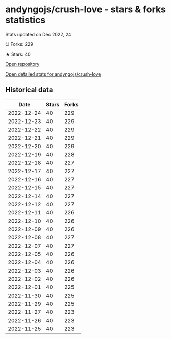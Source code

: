 # andyngojs/crush-love - stars & forks statistics

Stats updated on Dec 2022, 24

☋ Forks: 229

★ Stars: 40

[Open repository](https://github.com/andyngojs/crush-love)

[Open detailed stats for andyngojs/crush-love](https://reviewgithub.com/rep/andyngojs/crush-love)

## Historical data
| Date | Stars | Forks |
|------|-------|-------|
| 2022-12-24 | 40 | 229 | 
| 2022-12-23 | 40 | 229 | 
| 2022-12-22 | 40 | 229 | 
| 2022-12-21 | 40 | 229 | 
| 2022-12-20 | 40 | 229 | 
| 2022-12-19 | 40 | 228 | 
| 2022-12-18 | 40 | 227 | 
| 2022-12-17 | 40 | 227 | 
| 2022-12-16 | 40 | 227 | 
| 2022-12-15 | 40 | 227 | 
| 2022-12-14 | 40 | 227 | 
| 2022-12-12 | 40 | 227 | 
| 2022-12-11 | 40 | 226 | 
| 2022-12-10 | 40 | 226 | 
| 2022-12-09 | 40 | 226 | 
| 2022-12-08 | 40 | 227 | 
| 2022-12-07 | 40 | 227 | 
| 2022-12-05 | 40 | 226 | 
| 2022-12-04 | 40 | 226 | 
| 2022-12-03 | 40 | 226 | 
| 2022-12-02 | 40 | 226 | 
| 2022-12-01 | 40 | 225 | 
| 2022-11-30 | 40 | 225 | 
| 2022-11-29 | 40 | 225 | 
| 2022-11-27 | 40 | 223 | 
| 2022-11-26 | 40 | 223 | 
| 2022-11-25 | 40 | 223 | 

